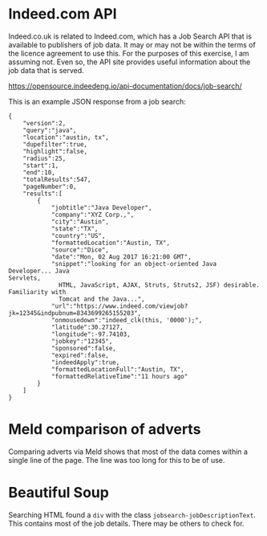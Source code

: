 # Indeed.com API

Indeed.co.uk is related to Indeed.com, which has a Job Search API that is
available to publishers of job data.  It may or may not be within the terms of
the licence agreement to use this.  For the purposes of this exercise, I am
assuming not.  Even so, the API site provides useful information about the job
data that is served.

https://opensource.indeedeng.io/api-documentation/docs/job-search/

This is an example JSON response from a job search:

```
{  
    "version":2,
    "query":"java",
    "location":"austin, tx",
    "dupefilter":true,
    "highlight":false,
    "radius":25,
    "start":1,
    "end":10,
    "totalResults":547,
    "pageNumber":0,
    "results":[  
        {  
            "jobtitle":"Java Developer",
            "company":"XYZ Corp.,",
            "city":"Austin",
            "state":"TX",
            "country":"US",
            "formattedLocation":"Austin, TX",
            "source":"Dice",
            "date":"Mon, 02 Aug 2017 16:21:00 GMT",
            "snippet":"looking for an object-oriented Java Developer... Java
Servlets,
              HTML, JavaScript, AJAX, Struts, Struts2, JSF) desirable.
Familiarity with
              Tomcat and the Java...",
            "url":"https://www.indeed.com/viewjob?jk=12345&indpubnum=8343699265155203",
            "onmousedown":"indeed_clk(this, '0000');",
            "latitude":30.27127,
            "longitude":-97.74103,
            "jobkey":"12345",
            "sponsored":false,
            "expired":false,
            "indeedApply":true,
            "formattedLocationFull":"Austin, TX",
            "formattedRelativeTime":"11 hours ago"
        }
    ]
}
```



# Meld comparison of adverts

Comparing adverts via Meld shows that most of the data comes within a single
line of the page.  The line was too long for this to be of use.

# Beautiful Soup

Searching HTML found a `div` with the class `jobsearch-jobDescriptionText`.
This contains most of the job details.  There may be others to check for.
